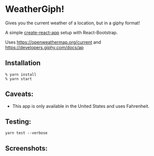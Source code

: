 # WeatherGiph!

Gives you the current weather of a location, but in a giphy format!

A simple [create-react-app](CRA-README.md) setup with React-Bootstrap.

Uses https://openweathermap.org/current and https://developers.giphy.com/docs/ap

## Installation

```shell
% yarn install
% yarn start
```

## Caveats:

- This app is only available in the United States and uses Fahrenheit.

## Testing:

`yarn test --verbose`

## Screenshots:
